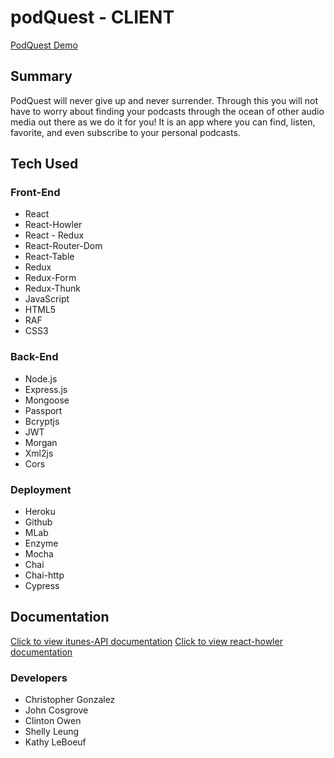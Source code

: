 # podQuest - CLIENT

[PodQuest Demo](https://podquest-app.herokuapp.com/)


## Summary
PodQuest will never give up and never surrender.
Through this you will not have to worry about finding your podcasts through the ocean of other audio media out there
as we do it for you! It is an app where you can find, listen, favorite, and even subscribe to your personal podcasts.

## Tech Used

### Front-End
* React
* React-Howler
* React - Redux
* React-Router-Dom
* React-Table
* Redux
* Redux-Form
* Redux-Thunk
* JavaScript
* HTML5
* RAF
* CSS3

### Back-End
* Node.js
* Express.js
* Mongoose
* Passport
* Bcryptjs
* JWT
* Morgan
* Xml2js
* Cors

### Deployment
* Heroku
* Github
* MLab
* Enzyme
* Mocha
* Chai
* Chai-http
* Cypress

## Documentation
[Click to view itunes-API documentation](https://affiliate.itunes.apple.com/resources/documentation/itunes-store-web-service-search-api/)
[Click to view react-howler documentation](https://github.com/thangngoc89/react-howler)

### Developers
* Christopher Gonzalez
* John Cosgrove
* Clinton Owen
* Shelly Leung
* Kathy LeBoeuf